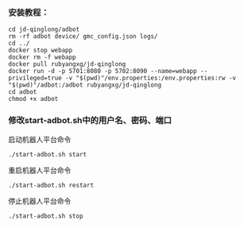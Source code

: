 ### 安装教程：
```
cd jd-qinglong/adbot
rm -rf adbot device/ gmc_config.json logs/
cd ../
docker stop webapp
docker rm -f webapp
docker pull rubyangxg/jd-qinglong
docker run -d -p 5701:8080 -p 5702:8090 --name=webapp --privileged=true -v "$(pwd)"/env.properties:/env.properties:rw -v "$(pwd)"/adbot:/adbot rubyangxg/jd-qinglong
cd adbot
chmod +x adbot
```

### 修改start-adbot.sh中的用户名、密码、端口

启动机器人平台命令
```
./start-adbot.sh start
```
重启机器人平台命令
```
./start-adbot.sh restart
```
停止机器人平台命令
```
./start-adbot.sh stop
```
